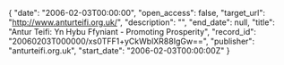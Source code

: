 {
  "date": "2006-02-03T00:00:00", 
  "open_access": false, 
  "target_url": "http://www.anturteifi.org.uk/", 
  "description": "", 
  "end_date": null, 
  "title": "Antur Teifi: Yn Hybu Ffyniant - Promoting Prosperity", 
  "record_id": "20060203T000000/xs0TFF1+yCkWblXR88IgGw==", 
  "publisher": "anturteifi.org.uk", 
  "start_date": "2006-02-03T00:00:00Z"
}

